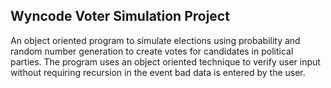 <h2>Wyncode Voter Simulation Project</h2>
<p>An object oriented program to simulate elections using probability and
random number generation to create votes for candidates in political parties. The program uses an object oriented technique to verify user input without requiring recursion in the event bad data is entered by the user. </p>
